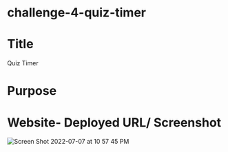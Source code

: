 # challenge-4-quiz-timer

# Title

Quiz Timer

# Purpose


# Website- Deployed URL/ Screenshot

![Screen Shot 2022-07-07 at 10 57 45 PM](https://user-images.githubusercontent.com/106204413/177908315-70d5f37c-fdff-42af-a14a-b5755a6dd370.png)



